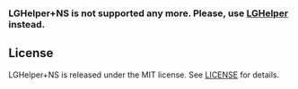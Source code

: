 ### LGHelper+NS is not supported any more. Please, use [LGHelper](https://github.com/Friend-LGA/LGHelper) instead.

## License

LGHelper+NS is released under the MIT license. See [LICENSE](https://raw.githubusercontent.com/Friend-LGA/LGHelper-NS/master/LICENSE) for details.
